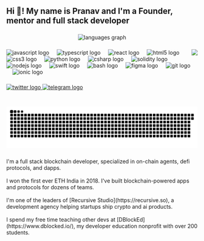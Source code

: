 <h2 align="left">Hi 👋! My name is Pranav and I'm a Founder, mentor and full stack developer</h2>

###

<div align="center">
  <img src="https://github-readme-stats.vercel.app/api/top-langs?username=pranav-singhal&locale=en&hide_title=false&layout=compact&card_width=320&langs_count=5&theme=dracula&hide_border=false" height="150" alt="languages graph"  />
</div>

###

<img align="right" height="150" src="https://www.recursive.so/_next/image?url=%2Fimages%2Fpranav-glow.png&w=2048&q=75"  />

###

<div align="left">
  <img src="https://cdn.jsdelivr.net/gh/devicons/devicon/icons/javascript/javascript-original.svg" height="30" alt="javascript logo"  />
  <img width="12" />
  <img src="https://cdn.jsdelivr.net/gh/devicons/devicon/icons/typescript/typescript-original.svg" height="30" alt="typescript logo"  />
  <img width="12" />
  <img src="https://cdn.jsdelivr.net/gh/devicons/devicon/icons/react/react-original.svg" height="30" alt="react logo"  />
  <img width="12" />
  <img src="https://cdn.jsdelivr.net/gh/devicons/devicon/icons/html5/html5-original.svg" height="30" alt="html5 logo"  />
  <img width="12" />
  <img src="https://cdn.jsdelivr.net/gh/devicons/devicon/icons/css3/css3-original.svg" height="30" alt="css3 logo"  />
  <img width="12" />
  <img src="https://cdn.jsdelivr.net/gh/devicons/devicon/icons/python/python-original.svg" height="30" alt="python logo"  />
  <img width="12" />
  <img src="https://cdn.jsdelivr.net/gh/devicons/devicon/icons/csharp/csharp-original.svg" height="30" alt="csharp logo"  />
  <img width="12" />
  <img src="https://cdn.jsdelivr.net/gh/devicons/devicon/icons/solidity/solidity-original.svg" height="30" alt="solidity logo"  />
  <img width="12" />
  <img src="https://cdn.jsdelivr.net/gh/devicons/devicon/icons/nodejs/nodejs-original.svg" height="30" alt="nodejs logo"  />
  <img width="12" />
  <img src="https://cdn.jsdelivr.net/gh/devicons/devicon/icons/swift/swift-original.svg" height="30" alt="swift logo"  />
  <img width="12" />
  <img src="https://cdn.jsdelivr.net/gh/devicons/devicon/icons/bash/bash-original.svg" height="30" alt="bash logo"  />
  <img width="12" />
  <img src="https://cdn.jsdelivr.net/gh/devicons/devicon/icons/figma/figma-original.svg" height="30" alt="figma logo"  />
  <img width="12" />
  <img src="https://cdn.jsdelivr.net/gh/devicons/devicon/icons/git/git-original.svg" height="30" alt="git logo"  />
  <img width="12" />
  <img src="https://cdn.jsdelivr.net/gh/devicons/devicon/icons/ionic/ionic-original.svg" height="30" alt="ionic logo"  />
</div>

###

<div align="left">
  <a href="https://x.com/_pranav_singhal" target="_blank">
    <img src="https://img.shields.io/static/v1?message=Twitter&logo=twitter&label=Follow%20me&color=1DA1F2&logoColor=black&labelColor=&style=for-the-badge" height="35" alt="twitter logo"  />
  </a>
  <a href="https://t.me/singhal_pranav" target="_blank">
    <img src="https://img.shields.io/static/v1?message=Telegram&logo=telegram&label=DM%20Me!&color=2CA5E0&logoColor=white&labelColor=&style=for-the-badge" height="35" alt="telegram logo"  />
  </a>
</div>

###

<br clear="both">

<img src="https://raw.githubusercontent.com/pranav-singhal/pranav-singhal/output/snake.svg" alt="Snake animation" />

###

<p align="left">I'm a full stack blockchain developer, specialized in on-chain agents, defi protocols, and dapps. <br><br>I won the first ever ETH India in 2018. I've built blockchain-powered apps and protocols for dozens of teams.<br><br>I'm one of the leaders of [Recursive Studio](https://recursive.so), a development agency helping startups ship crypto and ai products.<br><br>I spend my free time teaching other devs at [DBlockEd](https://www.dblocked.io/), my developer education nonprofit with over 200 students.</p>

###

